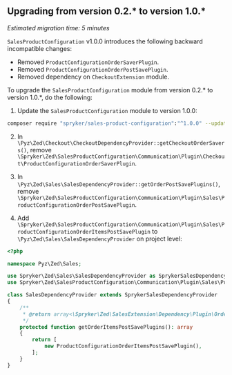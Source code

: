 ## Upgrading from version 0.2.* to version 1.0.*

*Estimated migration time: 5 minutes*

`SalesProductConfiguration` v1.0.0 introduces the following backward incompatible changes:

* Removed `ProductConfigurationOrderSaverPlugin`.
* Removed `ProductConfigurationOrderPostSavePlugin`.
* Removed dependency on `CheckoutExtension` module.

To upgrade the `SalesProductConfiguration` module from version 0.2.* to version 1.0.*, do the following:

1. Update the `SalesProductConfiguration` module to version 1.0.0:

```bash
composer require "spryker/sales-product-configuration":"^1.0.0" --update-with-dependencies
```

2. In `\Pyz\Zed\Checkout\CheckoutDependencyProvider::getCheckoutOrderSavers()`, remove `\Spryker\Zed\SalesProductConfiguration\Communication\Plugin\Checkout\ProductConfigurationOrderSaverPlugin`.

3. In `\Pyz\Zed\Sales\SalesDependencyProvider::getOrderPostSavePlugins()`, remove `\Spryker\Zed\SalesProductConfiguration\Communication\Plugin\Sales\ProductConfigurationOrderPostSavePlugin`.

4. Add `\Spryker\Zed\SalesProductConfiguration\Communication\Plugin\Sales\ProductConfigurationOrderItemsPostSavePlugin` to `\Pyz\Zed\Sales\SalesDependencyProvider` on project level:

```php
<?php

namespace Pyz\Zed\Sales;

use Spryker\Zed\Sales\SalesDependencyProvider as SprykerSalesDependencyProvider;
use Spryker\Zed\SalesProductConfiguration\Communication\Plugin\Sales\ProductConfigurationOrderItemsPostSavePlugin;

class SalesDependencyProvider extends SprykerSalesDependencyProvider
{
    /**
     * @return array<\Spryker\Zed\SalesExtension\Dependency\Plugin\OrderItemsPostSavePluginInterface>
     */
    protected function getOrderItemsPostSavePlugins(): array
    {
        return [
            new ProductConfigurationOrderItemsPostSavePlugin(),
        ];
    }
}
```
